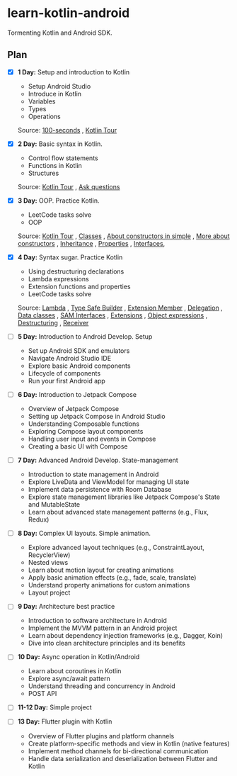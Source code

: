 # learn-kotlin-android

Tormenting Kotlin and Android SDK.

## Plan

- [x] **1 Day:** Setup and introduction to Kotlin
  - Setup Android Studio
  - Introduce in Kotlin
  - Variables
  - Types
  - Operations

  Source: [100-seconds](https://www.youtube.com/watch?v=xT8oP0wy-A0)
  , [Kotlin Tour](https://kotlinlang.org/docs/kotlin-tour-welcome.html)

- [x] **2 Day:** Basic syntax in Kotlin.
  - Control flow statements
  - Functions in Kotlin
  - Structures

  Source: [Kotlin Tour](https://kotlinlang.org/docs/kotlin-tour-collections.html)
  , [Ask questions](https://stackoverflow.com/)

- [x] **3 Day:** OOP. Practice Kotlin.
  - LeetCode tasks solve
  - OOP

  Source: [Kotlin Tour](https://kotlinlang.org/docs/kotlin-tour-classes.html)
  , [Classes](https://kotlinlang.org/docs/classes.html)
  , [About constructors in simple](https://www.baeldung.com/kotlin/constructors)
  , [More about constructors](https://www.programiz.com/kotlin-programming/constructors)
  , [Inheritance](https://kotlinlang.org/docs/inheritance.html)
  , [Properties](https://kotlinlang.org/docs/properties.html#late-initialized-properties-and-variables)
  , [Interfaces](https://kotlinlang.org/docs/interfaces.html),

- [x] **4 Day:** Syntax sugar. Practice Kotlin
  - Using destructuring declarations
  - Lambda expressions
  - Extension functions and properties
  - LeetCode tasks solve

  Source: [Lambda](https://kotlinlang.org/docs/lambdas.html#function-literals-with-receiver)
  , [Type Safe Builder](https://kotlinlang.org/docs/type-safe-builders.html)
  , [Extension Member](https://agrawalsuneet.github.io/blogs/extensions-as-members-kotlin/)
  , [Delegation](https://kotlinlang.org/docs/delegation.html)
  , [Data classes](https://kotlinlang.org/docs/data-classes.html)
  , [SAM Interfaces](https://kotlinlang.org/docs/fun-interfaces.html)
  , [Extensions](https://kotlinlang.org/docs/extensions.html)
  , [Object expressions](https://kotlinlang.org/docs/object-declarations.html)
  , [Destructuring](https://kotlinlang.org/docs/destructuring-declarations.html)
  , [Receiver](https://stackoverflow.com/questions/45875491/what-is-a-receiver-in-kotlin)

- [ ] **5 Day:** Introduction to Android Develop. Setup
  - Set up Android SDK and emulators
  - Navigate Android Studio IDE
  - Explore basic Android components
  - Lifecycle of components
  - Run your first Android app

- [ ] **6 Day:** Introduction to Jetpack Compose
  - Overview of Jetpack Compose
  - Setting up Jetpack Compose in Android Studio
  - Understanding Composable functions
  - Exploring Compose layout components
  - Handling user input and events in Compose
  - Creating a basic UI with Compose

- [ ] **7 Day:** Advanced Android Develop. State-management
  - Introduction to state management in Android
  - Explore LiveData and ViewModel for managing UI state
  - Implement data persistence with Room Database
  - Explore state management libraries like Jetpack Compose's State and MutableState
  - Learn about advanced state management patterns (e.g., Flux, Redux)

- [ ] **8 Day:** Complex UI layouts. Simple animation.
  - Explore advanced layout techniques (e.g., ConstraintLayout, RecyclerView)
  - Nested views
  - Learn about motion layout for creating animations
  - Apply basic animation effects (e.g., fade, scale, translate)
  - Understand property animations for custom animations
  - Layout project

- [ ] **9 Day:** Architecture best practice
  - Introduction to software architecture in Android
  - Implement the MVVM pattern in an Android project
  - Learn about dependency injection frameworks (e.g., Dagger, Koin)
  - Dive into clean architecture principles and its benefits

- [ ] **10 Day:** Async operation in Kotlin/Android
  - Learn about coroutines in Kotlin
  - Explore async/await pattern
  - Understand threading and concurrency in Android
  - POST API

- [ ] **11-12 Day:** Simple project

- [ ] **13 Day:** Flutter plugin with Kotlin
  - Overview of Flutter plugins and platform channels
  - Create platform-specific methods and view in Kotlin (native features)
  - Implement method channels for bi-directional communication
  - Handle data serialization and deserialization between Flutter and Kotlin
